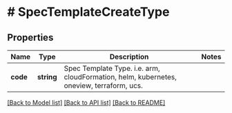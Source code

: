 # # SpecTemplateCreateType

## Properties

Name | Type | Description | Notes
------------ | ------------- | ------------- | -------------
**code** | **string** | Spec Template Type. i.e. arm, cloudFormation, helm, kubernetes, oneview, terraform, ucs. |

[[Back to Model list]](../../README.md#models) [[Back to API list]](../../README.md#endpoints) [[Back to README]](../../README.md)
